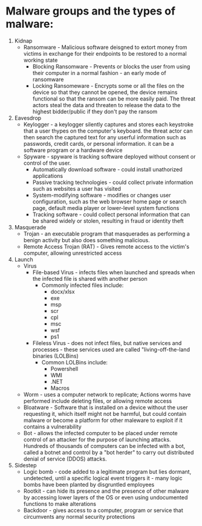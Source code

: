 
# Malware groups and the types of malware:

1.	Kidnap
	  - Ransomware - Malicious software deisgned to extort money from victims in exchange for their endpoints to be restored to a normal working state
	      - Blocking Ransomware - Prevents or blocks the user from using their computer in a normal fashion - an early mode of ransomware
		  - Locking Ransomeware - Encrypts some or all the files on the device so that they cannot be opened, the device remains functional so that the ransom can be more easily paid.  The threat actors steal the data and threaten to release the data to the highest bidder/public if they don't pay the ransom
2.	Eavesdrop
	  - Keylogger - a keylogger silently captures and stores each keystroke that a user thypes on the computer's keyboard.  the threat actor can then search the captured text for any userful information such as passwords, credit cards, or personal information.  it can be a software program or a hardware device
	  - Spyware - spyware is tracking software deployed without consent or control of the user.  
	      - Automatically download software - could install unathorized applications
		  - Passive tracking technologies - could collect private information such as websites a user has visited
		  - System-modifying software - modifies or changes user configuration, such as the web browser home page or search page, default media player or lower-level system functions
		  - Tracking software - could collect personal information that can be shared widely or stolen, resulting in fraud or identity theft
3.	Masquerade
	  - Trojan - an executable program that masquerades as performing a benign activity but also does something malicious.
	  - Remote Access Trojan (RAT) - Gives remote access to the victim's computer, allowing unrestricted access
4.	Launch
	  - Virus
		  - File-based Virus - infects files when launched and spreads when the infected file is shared with another person
			  - Commonly infected files include: 
				  - docx/xlsx	
				  - exe
				  - msp
				  - scr
				  - cpl
				  - msc
				  - wsf
				  - ps1
		  - Fileless Virus - does not infect files, but native services and processes - these services used are called "living-off-the-land binaries (LOLBins)
			  - Common LOLBins include:
			      - Powershell
			      - WMI
			      - .NET 
			      - Macros
	  - Worm - uses a computer network to replicate; Actions worms have performed include deleting files, or allowing remote access
	  - Bloatware - Software that is installed on a device without the user requesting it, which itself might not be harmful, but could contain malware or become a platform for other maleware to exploit if it contains a vulnerability
	  - Bot - allows the infected computer to be placed under remote control of an attacker for the purpose of launching attacks.  Hundreds of thousands of computers can be infected with a bot, called a botnet and control by a "bot herder" to carry out distributed denial of service (DDOS) attacks.
5.	Sidestep
	  - Logic bomb - code added to a legitimate program but lies dormant, undetected, until a specific logical event triggers it - many logic bombs have been planted by disgruntled employees
	  - Rootkit - can hide its presence and the presence of other malware by accessing lower layers of the OS or even using undocumented functions to make alterations
	  - Backdoor - gives access to a computer, program or service that circumvents any normal security protections
		